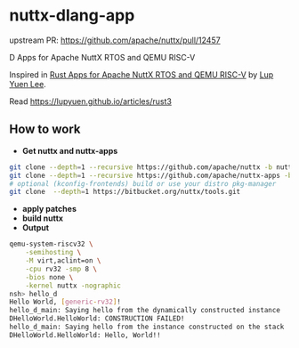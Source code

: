 # nuttx-dlang-app

upstream PR: https://github.com/apache/nuttx/pull/12457

D Apps for Apache NuttX RTOS and QEMU RISC-V 

Inspired in [Rust Apps for Apache NuttX RTOS and QEMU RISC-V](https://github.com/lupyuen/nuttx-rust-app) by [Lup Yuen Lee](https://github.com/lupyuen).

Read https://lupyuen.github.io/articles/rust3

## How to work

- **Get nuttx and nuttx-apps**
```bash
git clone --depth=1 --recursive https://github.com/apache/nuttx -b nuttx-12.5.1
git clone --depth=1 --recursive https://github.com/apache/nuttx-apps -b nuttx-12.5.1 apps
# optional (kconfig-frontends) build or use your distro pkg-manager
git clone  --depth=1 https://bitbucket.org/nuttx/tools.git
```

- **apply patches**
- **build nuttx**
- **Output**
```bash
qemu-system-riscv32 \
    -semihosting \
    -M virt,aclint=on \
    -cpu rv32 -smp 8 \
    -bios none \
    -kernel nuttx -nographic
nsh> hello_d
Hello World, [generic-rv32]!
hello_d_main: Saying hello from the dynamically constructed instance
DHelloWorld.HelloWorld: CONSTRUCTION FAILED!
hello_d_main: Saying hello from the instance constructed on the stack
DHelloWorld.HelloWorld: Hello, World!!
```